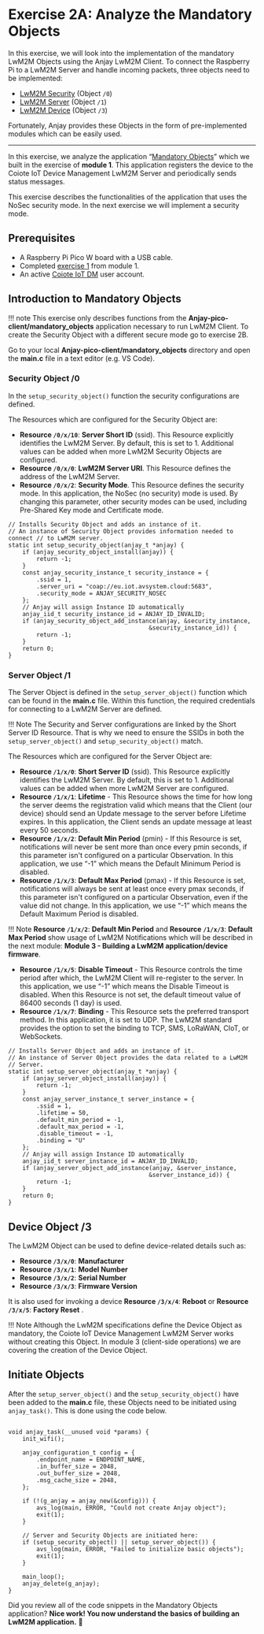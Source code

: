 # Exercise 2A: Analyze the Mandatory Objects

In this exercise, we will look into the implementation of the mandatory LwM2M Objects using the Anjay LwM2M Client. To connect the Raspberry Pi to a LwM2M Server and handle incoming packets, three objects need to be implemented:

* [LwM2M Security](https://devtoolkit.openmobilealliance.org/OEditor/LWMOView) (Object `/0`)
* [LwM2M Server](https://devtoolkit.openmobilealliance.org/OEditor/LWMOView?url=https%3A%2F%2Fraw.githubusercontent.com%2FOpenMobileAlliance%2Flwm2m-registry%2Fprod%2Fversion_history%2F1-1_1.xml) (Object `/1`)
* [LwM2M Device](https://devtoolkit.openmobilealliance.org/OEditor/LWMOView?url=https%3A%2F%2Fraw.githubusercontent.com%2FOpenMobileAlliance%2Flwm2m-registry%2Fprod%2Fversion_history%2F3-1_1.xml) (Object `/3`)

Fortunately, Anjay provides these Objects in the form of pre-implemented modules which can be easily used.

---

In this exercise, we analyze the application “[Mandatory Objects](https://github.com/AVSystem/Anjay-pico-client/tree/master/mandatory_objects)” which we built in the exercise of **module 1**. This application registers the device to the Coiote IoT Device Management LwM2M Server and periodically sends status messages.

This exercise describes the functionalities of the application that uses the NoSec security mode. In the next exercise we will implement a security mode.

## Prerequisites

* A Raspberry Pi Pico W board with a USB cable.
* Completed [exercise 1](../academy/exercise1.md) from module 1.
* An active [Coiote IoT DM](https://eu.iot.avsystem.cloud/) user account.


## Introduction to Mandatory Objects

!!! note
    This exercise only describes functions from the **Anjay-pico-client/mandatory_objects** application necessary to run LwM2M Client. To create the Security Object with a different secure mode go to exercise 2B.

Go to your local **Anjay-pico-client/mandatory_objects** directory and open the **main.c** file in a text editor (e.g. VS Code).

### Security Object /0
In the `setup_security_object()` function the security configurations are defined.


The Resources which are configured for the Security Object are:

- **Resource `/0/x/10`**: **Server Short ID** (ssid). This Resource explicitly identifies the LwM2M Server. By default, this is set to 1. Additional values can be added when more LwM2M Security Objects are configured.
- **Resource `/0/x/0`**: **LwM2M Server URI**. This Resource defines the address of the LwM2M Server.
- **Resource `/0/x/2`**: **Security Mode**. This Resource defines the security mode. In this application, the NoSec (no security) mode is used. By changing this parameter, other security modes can be used, including Pre-Shared Key mode and Certificate mode.

```
// Installs Security Object and adds an instance of it.
// An instance of Security Object provides information needed to connect // to LwM2M server.
static int setup_security_object(anjay_t *anjay) {
    if (anjay_security_object_install(anjay)) {
        return -1;
    }
    const anjay_security_instance_t security_instance = {
        .ssid = 1,
        .server_uri = "coap://eu.iot.avsystem.cloud:5683",
        .security_mode = ANJAY_SECURITY_NOSEC
    };
    // Anjay will assign Instance ID automatically
    anjay_iid_t security_instance_id = ANJAY_ID_INVALID;
    if (anjay_security_object_add_instance(anjay, &security_instance,
                                        &security_instance_id)) {
        return -1;
    }
    return 0;
}
```


### Server Object /1
The Server Object is defined in the `setup_server_object()` function which can be found in the **main.c** file. Within this function, the required credentials for connecting to a LwM2M Server are defined.

!!! Note
    The Security and Server configurations are linked by the Short Server ID Resource. That is why we need to ensure the SSIDs in both the `setup_server_object()` and `setup_security_object()` match.

The Resources which are configured for the Server Object are:

- **Resource `/1/x/0`**: **Short Server ID** (ssid). This Resource explicitly identifies the LwM2M Server. By default, this is set to 1. Additional values can be added when more LwM2M Server are configured.
- **Resource `/1/x/1`**: **Lifetime** - This Resource shows the time for how long the server deems the registration valid which means that the Client (our device) should send an Update message to the server before Lifetime expires. In this application, the Client sends an update message at least every 50 seconds.
- **Resource `/1/x/2`**: **Default Min Period** (pmin) - If this Resource is set, notifications will never be sent more than once every pmin seconds, if this parameter isn't configured on a particular Observation. In this application, we use “-1” which means the Default Minimum Period is disabled.
- **Resource `/1/x/3`**: **Default Max Period** (pmax) -  If this Resource is set, notifications will always be sent at least once every pmax seconds, if this parameter isn't configured on a particular Observation, even if the value did not change. In this application, we use “-1” which means the Default Maximum Period is disabled.

!!! Note
    **Resource `/1/x/2`**: **Default Min Period** and **Resource `/1/x/3`**: **Default Max Period** show usage of LwM2M Notifications which will be described in the next module: **Module 3 - Building a LwM2M application/device firmware**.

- **Resource `/1/x/5`**: **Disable Timeout** - This Resource controls the time period after which, the LwM2M Client will re-register to the server. In this application, we use “-1” which means the Disable Timeout is disabled. When this Resource is not set, the default timeout value of 86400 seconds (1 day) is used.
- **Resource `/1/x/7`**: **Binding** - This Resource sets the preferred transport method. In this application, it is set to UDP. The LwM2M standard provides the option to set the binding to TCP, SMS, LoRaWAN, CIoT, or WebSockets.

```
// Installs Server Object and adds an instance of it.
// An instance of Server Object provides the data related to a LwM2M
// Server.
static int setup_server_object(anjay_t *anjay) {
    if (anjay_server_object_install(anjay)) {
        return -1;
    }
    const anjay_server_instance_t server_instance = {
        .ssid = 1,
        .lifetime = 50,
        .default_min_period = -1,
        .default_max_period = -1,
        .disable_timeout = -1,
        .binding = "U"
    };
    // Anjay will assign Instance ID automatically
    anjay_iid_t server_instance_id = ANJAY_ID_INVALID;
    if (anjay_server_object_add_instance(anjay, &server_instance,
                                        &server_instance_id)) {
        return -1;
    }
    return 0;
}
```


## Device Object /3

The LwM2M Object can be used to define device-related details such as:

- **Resource `/3/x/0`**: **Manufacturer**
- **Resource `/3/x/1`**: **Model Number**
- **Resource `/3/x/2`**: **Serial Number**
- **Resource `/3/x/3`**: **Firmware Version**

It is also used for invoking a device **Resource `/3/x/4`**: **Reboot** or **Resource `/3/x/5`**: **Factory Reset** .

!!! Note
    Although the LwM2M specifications define the Device Object as mandatory, the Coiote IoT Device Management LwM2M Server works without creating this Object. In module 3 (client-side operations) we are covering the creation of the Device Object.

## Initiate Objects


After the `setup_server_object()` and the `setup_security_object()` have been added to the **main.c** file, these Objects need to be initiated using `anjay_task()`. This is done using the code below.

```

void anjay_task(__unused void *params) {
    init_wifi();

    anjay_configuration_t config = {
        .endpoint_name = ENDPOINT_NAME,
        .in_buffer_size = 2048,
        .out_buffer_size = 2048,
        .msg_cache_size = 2048,
    };

    if (!(g_anjay = anjay_new(&config))) {
        avs_log(main, ERROR, "Could not create Anjay object");
        exit(1);
    }

    // Server and Security Objects are initiated here:
    if (setup_security_object() || setup_server_object()) {
        avs_log(main, ERROR, "Failed to initialize basic objects");
        exit(1);
    }

    main_loop();
    anjay_delete(g_anjay);
}
```

Did you review all of the code snippets in the Mandatory Objects application? **Nice work! You now understand the basics of building an LwM2M application.** 🎉
